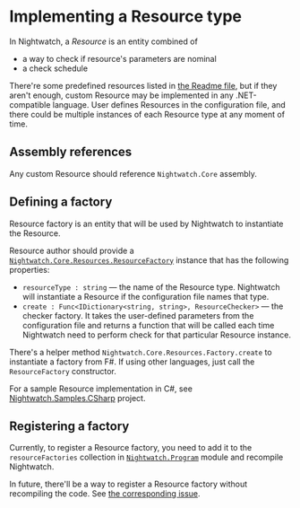 Implementing a Resource type
============================

In Nightwatch, a _Resource_ is an entity combined of

- a way to check if resource's parameters are nominal
- a check schedule

There're some predefined resources listed in [the Readme file][readme], but if
they aren't enough, custom Resource may be implemented in any .NET-compatible
language. User defines Resources in the configuration file, and there could be
multiple instances of each Resource type at any moment of time.

Assembly references
-------------------

Any custom Resource should reference `Nightwatch.Core` assembly.

Defining a factory
------------------

Resource factory is an entity that will be used by Nightwatch to instantiate
the Resource.

Resource author should provide a
[`Nightwatch.Core.Resources.ResourceFactory`][resourcefactory] instance that has
the following properties:

- `resourceType : string` — the name of the Resource type. Nightwatch will
  instantiate a Resource if the configuration file names that type.
- `create : Func<IDictionary<string, string>, ResourceChecker>` — the checker
  factory. It takes the user-defined parameters from the configuration file and
  returns a function that will be called each time Nightwatch need to perform
  check for that particular Resource instance.

There's a helper method `Nightwatch.Core.Resources.Factory.create` to
instantiate a factory from F#. If using other languages, just call the
`ResourceFactory` constructor.

For a sample Resource implementation in C#, see
[Nightwatch.Samples.CSharp][nightwatch-samples-csharp] project.

Registering a factory
---------------------

Currently, to register a Resource factory, you need to add it to the
`resourceFactories` collection in [`Nightwatch.Program`][nightwatch-program]
module and recompile Nightwatch.

In future, there'll be a way to register a Resource factory without recompiling
the code. See [the corresponding issue][issue-14].

[readme]: ../Readme.md
[resourcefactory]: ../Nightwatch.Core/Resources.fs
[nightwatch-program]: ../Nightwatch/Program.fs
[nightwatch-samples-csharp]: ../Nightwatch.Samples.CSharp

[issue-14]: https://github.com/ForNeVeR/nightwatch/issues/14
